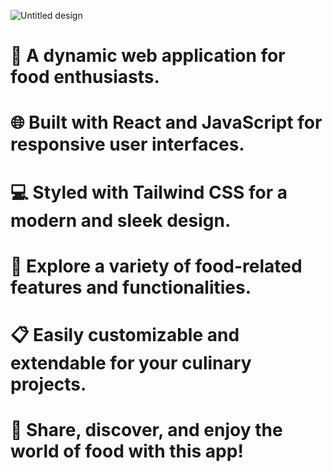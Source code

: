 ![Untitled design](https://user-images.githubusercontent.com/65420004/180659905-25df4a63-6f62-4a09-85a5-86803d7796b2.jpg)
# 🍔 A dynamic web application for food enthusiasts.

# 🌐 Built with React and JavaScript for responsive user interfaces.

# 💻 Styled with Tailwind CSS for a modern and sleek design.

# 🍕 Explore a variety of food-related features and functionalities.

# 📋 Easily customizable and extendable for your culinary projects.

# 🍱 Share, discover, and enjoy the world of food with this app!

